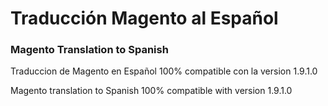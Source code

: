 # Traducción Magento al Español
### Magento Translation to Spanish

Traduccion de Magento en Español 100% compatible con la version 1.9.1.0 

Magento translation to Spanish 100% compatible with version 1.9.1.0


